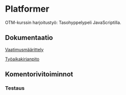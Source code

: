 # Platformer


 OTM-kurssin harjoitustyö: Tasohyppelypeli JavaScriptilla.</br>
  
## Dokumentaatio
[Vaatimusmäärittely](https://github.com/magael/otm-harjoitustyo/blob/master/dokumentaatio/vaatimusmaarittely.md)

[Työaikakirjanpito](https://github.com/magael/otm-harjoitustyo/blob/master/dokumentaatio/tuntikirjanpito.md)

## Komentorivitoiminnot
### Testaus
